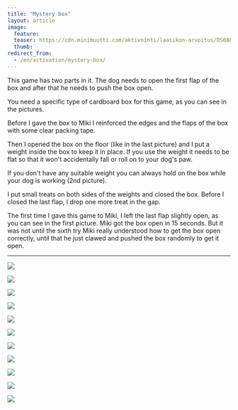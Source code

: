 ```yaml
---
title: "Mystery box"
layout: article
image:
  feature:
  teaser: https://cdn.minimuutti.com/aktivointi/laatikon-arvoitus/DS08867-245px.jpg
  thumb:
redirect_from:
  - /en/activation/mystery-box/
---
```


This game has two parts in it. The dog needs to open the first flap of the box and after that he needs to push the box open.

You need a specific type of cardboard box for this game, as you can see in the pictures.

Before I gave the box to Miki I reinforced the edges and the flaps of the box with some clear packing tape.

Then I opened the box on the floor (like in the last picture) and I put a weight inside the box to keep it in place. If you use the weight it needs to be flat so that it won't accidentally fall or roll on to your dog's paw.

If you don't have any suitable weight you can always hold on the box while your dog is working (2nd picture).

I put small treats on both sides of the weights and closed the box. Before I closed the last flap, I drop one  more treat in the gap.

The first time I gave this game to Miki, I left the last flap slightly open, as you can see in the first picture. Miki got the box open in 15 seconds. But it was not until the sixth try Miki really understood how to get the box open correctly, until that he just clawed and pushed the box randomly to get it open.

---

![](https://cdn.minimuutti.com/aktivointi/laatikon-arvoitus/DS08301-800px.jpg)

![](https://cdn.minimuutti.com/aktivointi/laatikon-arvoitus/DS08398-800px.jpg)

![](https://cdn.minimuutti.com/aktivointi/laatikon-arvoitus/DS08865-800px.jpg)

![](https://cdn.minimuutti.com/aktivointi/laatikon-arvoitus/DS08866-800px.jpg)

![](https://cdn.minimuutti.com/aktivointi/laatikon-arvoitus/DS08867-800px.jpg)

![](https://cdn.minimuutti.com/aktivointi/laatikon-arvoitus/DS08868-800px.jpg)

![](https://cdn.minimuutti.com/aktivointi/laatikon-arvoitus/DS08871-800px.jpg)

![](https://cdn.minimuutti.com/aktivointi/laatikon-arvoitus/DS08873-800px.jpg)

![](https://cdn.minimuutti.com/aktivointi/laatikon-arvoitus/DS08874-800px.jpg)

![](https://cdn.minimuutti.com/aktivointi/laatikon-arvoitus/DS09008-800px.jpg)

![](https://cdn.minimuutti.com/aktivointi/laatikon-arvoitus/DS09009-800px.jpg)
